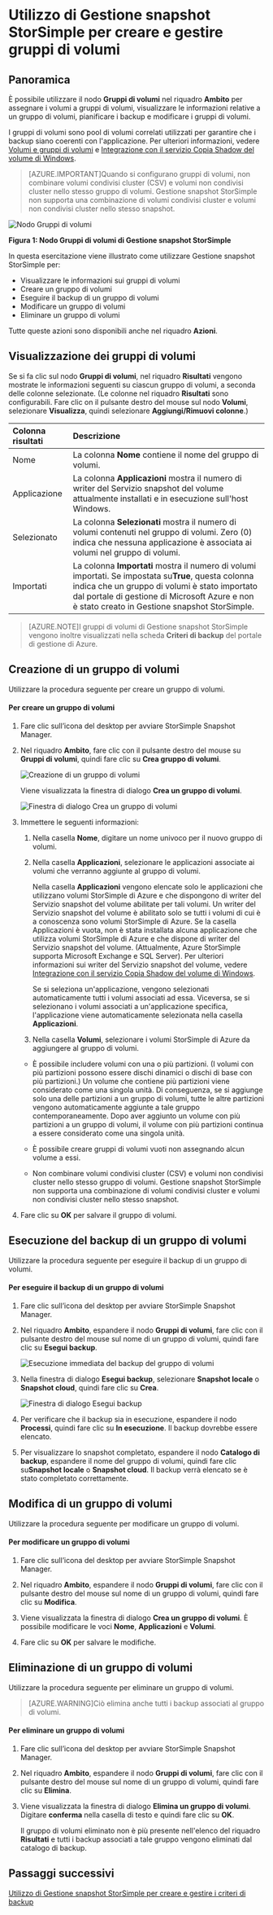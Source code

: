 <properties 
   pageTitle="Utilizzo di Gestione snapshot StorSimple per creare e gestire gruppi di volumi | Microsoft Azure"
   description="Viene descritto come utilizzare lo snap-in MMC di Gestione snapshot StorSimple per creare e gestire i gruppi di volumi."
   services="storsimple"
   documentationCenter="NA"
   authors="SharS"
   manager="adinah"
   editor="" />
<tags 
   ms.service="storsimple"
   ms.devlang="NA"
   ms.topic="article"
   ms.tgt_pltfrm="NA"
   ms.workload="TBD"
   ms.date="07/09/2015"
   ms.author="v-sharos" />

# Utilizzo di Gestione snapshot StorSimple per creare e gestire gruppi di volumi

## Panoramica

È possibile utilizzare il nodo **Gruppi di volumi** nel riquadro **Ambito** per assegnare i volumi a gruppi di volumi, visualizzare le informazioni relative a un gruppo di volumi, pianificare i backup e modificare i gruppi di volumi.

I gruppi di volumi sono pool di volumi correlati utilizzati per garantire che i backup siano coerenti con l'applicazione. Per ulteriori informazioni, vedere [Volumi e gruppi di volumi](storsimple-what-is-snapshot-manager.md#volumes-and-volume-groups) e [Integrazione con il servizio Copia Shadow del volume di Windows](storsimple-what-is-snapshot-manager.md#integration-with-windows-volume-shadow-copy-service).

>[AZURE.IMPORTANT]Quando si configurano gruppi di volumi, non combinare volumi condivisi cluster (CSV) e volumi non condivisi cluster nello stesso gruppo di volumi. Gestione snapshot StorSimple non supporta una combinazione di volumi condivisi cluster e volumi non condivisi cluster nello stesso snapshot.
 
![Nodo Gruppi di volumi](./media/storsimple-snapshot-manager-manage-volume-groups/HCS_SSM_Volume_groups.png)

**Figura 1: Nodo Gruppi di volumi di Gestione snapshot StorSimple**

In questa esercitazione viene illustrato come utilizzare Gestione snapshot StorSimple per:

- Visualizzare le informazioni sui gruppi di volumi 
- Creare un gruppo di volumi
- Eseguire il backup di un gruppo di volumi
- Modificare un gruppo di volumi
- Eliminare un gruppo di volumi

Tutte queste azioni sono disponibili anche nel riquadro **Azioni**.
 
## Visualizzazione dei gruppi di volumi

Se si fa clic sul nodo **Gruppi di volumi**, nel riquadro **Risultati** vengono mostrate le informazioni seguenti su ciascun gruppo di volumi, a seconda delle colonne selezionate. (Le colonne nel riquadro **Risultati** sono configurabili. Fare clic on il pulsante destro del mouse sul nodo **Volumi**, selezionare **Visualizza**, quindi selezionare **Aggiungi/Rimuovi colonne**.)

Colonna risultati | Descrizione 
:--------------|:------------ 
Nome | La colonna **Nome** contiene il nome del gruppo di volumi.
Applicazione | La colonna **Applicazioni** mostra il numero di writer del Servizio snapshot del volume attualmente installati e in esecuzione sull'host Windows.
Selezionato | La colonna **Selezionati** mostra il numero di volumi contenuti nel gruppo di volumi. Zero (0) indica che nessuna applicazione è associata ai volumi nel gruppo di volumi.
Importati | La colonna **Importati** mostra il numero di volumi importati. Se impostata su**True**, questa colonna indica che un gruppo di volumi è stato importato dal portale di gestione di Microsoft Azure e non è stato creato in Gestione snapshot StorSimple.
 
>[AZURE.NOTE]I gruppi di volumi di Gestione snapshot StorSimple vengono inoltre visualizzati nella scheda **Criteri di backup** del portale di gestione di Azure.
 
## Creazione di un gruppo di volumi

Utilizzare la procedura seguente per creare un gruppo di volumi.

#### Per creare un gruppo di volumi

1. Fare clic sull’icona del desktop per avviare StorSimple Snapshot Manager. 

2. Nel riquadro **Ambito**, fare clic con il pulsante destro del mouse su **Gruppi di volumi**, quindi fare clic su **Crea gruppo di volumi**.

    ![Creazione di un gruppo di volumi](./media/storsimple-snapshot-manager-manage-volume-groups/HCS_SSM_Create_volume_group.png)
 
    Viene visualizzata la finestra di dialogo **Crea un gruppo di volumi**.

    ![Finestra di dialogo Crea un gruppo di volumi](./media/storsimple-snapshot-manager-manage-volume-groups/HCS_SSM_CreateVolumeGroup_dialog.png)

3.  Immettere le seguenti informazioni:

    1. Nella casella **Nome**, digitare un nome univoco per il nuovo gruppo di volumi. 

    2. Nella casella **Applicazioni**, selezionare le applicazioni associate ai volumi che verranno aggiunte al gruppo di volumi.

        Nella casella **Applicazioni** vengono elencate solo le applicazioni che utilizzano volumi StorSimple di Azure e che dispongono di writer del Servizio snapshot del volume abilitate per tali volumi. Un writer del Servizio snapshot del volume è abilitato solo se tutti i volumi di cui è a conoscenza sono volumi StorSimple di Azure. Se la casella Applicazioni è vuota, non è stata installata alcuna applicazione che utilizza volumi StorSimple di Azure e che dispone di writer del Servizio snapshot del volume. (Attualmente, Azure StorSimple supporta Microsoft Exchange e SQL Server). Per ulteriori informazioni sui writer del Servizio snapshot del volume, vedere [Integrazione con il servizio Copia Shadow del volume di Windows](storsimple-what-is-snapshot-manager.md#integration-with-windows-volume-shadow-copy-service).

        Se si seleziona un'applicazione, vengono selezionati automaticamente tutti i volumi associati ad essa. Viceversa, se si selezionano i volumi associati a un'applicazione specifica, l'applicazione viene automaticamente selezionata nella casella **Applicazioni**.

    3. Nella casella **Volumi**, selezionare i volumi StorSimple di Azure da aggiungere al gruppo di volumi.

      - È possibile includere volumi con una o più partizioni. (I volumi con più partizioni possono essere dischi dinamici o dischi di base con più partizioni.) Un volume che contiene più partizioni viene considerato come una singola unità. Di conseguenza, se si aggiunge solo una delle partizioni a un gruppo di volumi, tutte le altre partizioni vengono automaticamente aggiunte a tale gruppo contemporaneamente. Dopo aver aggiunto un volume con più partizioni a un gruppo di volumi, il volume con più partizioni continua a essere considerato come una singola unità.

      - È possibile creare gruppi di volumi vuoti non assegnando alcun volume a essi.

      - Non combinare volumi condivisi cluster (CSV) e volumi non condivisi cluster nello stesso gruppo di volumi. Gestione snapshot StorSimple non supporta una combinazione di volumi condivisi cluster e volumi non condivisi cluster nello stesso snapshot.

4. Fare clic su **OK** per salvare il gruppo di volumi.

## Esecuzione del backup di un gruppo di volumi

Utilizzare la procedura seguente per eseguire il backup di un gruppo di volumi.

#### Per eseguire il backup di un gruppo di volumi

1. Fare clic sull’icona del desktop per avviare StorSimple Snapshot Manager.

2. Nel riquadro **Ambito**, espandere il nodo **Gruppi di volumi**, fare clic con il pulsante destro del mouse sul nome di un gruppo di volumi, quindi fare clic su **Esegui backup**.

    ![Esecuzione immediata del backup del gruppo di volumi](./media/storsimple-snapshot-manager-manage-volume-groups/HCS_SSM_Take_backup.png)

3. Nella finestra di dialogo **Esegui backup**, selezionare **Snapshot locale** o **Snapshot cloud**, quindi fare clic su **Crea**.

    ![Finestra di dialogo Esegui backup](./media/storsimple-snapshot-manager-manage-volume-groups/HCS_SSM_TakeBackup_dialog.png)

4. Per verificare che il backup sia in esecuzione, espandere il nodo **Processi**, quindi fare clic su **In esecuzione**. Il backup dovrebbe essere elencato.

5. Per visualizzare lo snapshot completato, espandere il nodo **Catalogo di backup**, espandere il nome del gruppo di volumi, quindi fare clic su**Snapshot locale** o **Snapshot cloud**. Il backup verrà elencato se è stato completato correttamente.

## Modifica di un gruppo di volumi

Utilizzare la procedura seguente per modificare un gruppo di volumi.

#### Per modificare un gruppo di volumi

1. Fare clic sull’icona del desktop per avviare StorSimple Snapshot Manager.

2. Nel riquadro **Ambito**, espandere il nodo **Gruppi di volumi**, fare clic con il pulsante destro del mouse sul nome di un gruppo di volumi, quindi fare clic su **Modifica**.

3. Viene visualizzata la finestra di dialogo **Crea un gruppo di volumi**. È possibile modificare le voci **Nome**, **Applicazioni** e **Volumi**. 

4. Fare clic su **OK** per salvare le modifiche.

## Eliminazione di un gruppo di volumi

Utilizzare la procedura seguente per eliminare un gruppo di volumi.

>[AZURE.WARNING]Ciò elimina anche tutti i backup associati al gruppo di volumi.

#### Per eliminare un gruppo di volumi

1. Fare clic sull’icona del desktop per avviare StorSimple Snapshot Manager. 

2. Nel riquadro **Ambito**, espandere il nodo **Gruppi di volumi**, fare clic con il pulsante destro del mouse sul nome di un gruppo di volumi, quindi fare clic su **Elimina**.

3. Viene visualizzata la finestra di dialogo **Elimina un gruppo di volumi**. Digitare **conferma** nella casella di testo e quindi fare clic su **OK**.

    Il gruppo di volumi eliminato non è più presente nell'elenco del riquadro **Risultati** e tutti i backup associati a tale gruppo vengono eliminati dal catalogo di backup.

## Passaggi successivi

[Utilizzo di Gestione snapshot StorSimple per creare e gestire i criteri di backup](storsimple-snapshot-manager-manage-backup-policies.md)

<!---HONumber=July15_HO5-->